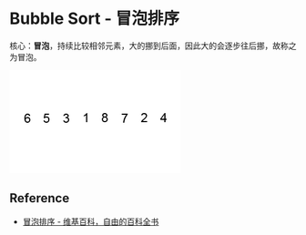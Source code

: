 # Bubble Sort - 冒泡排序

核心：**冒泡**，持续比较相邻元素，大的挪到后面，因此大的会逐步往后挪，故称之为冒泡。

![Bubble Sort](../images/bubble_sort.gif)

## Reference

- [冒泡排序 - 维基百科，自由的百科全书](http://zh.wikipedia.org/wiki/%E5%86%92%E6%B3%A1%E6%8E%92%E5%BA%8F)
